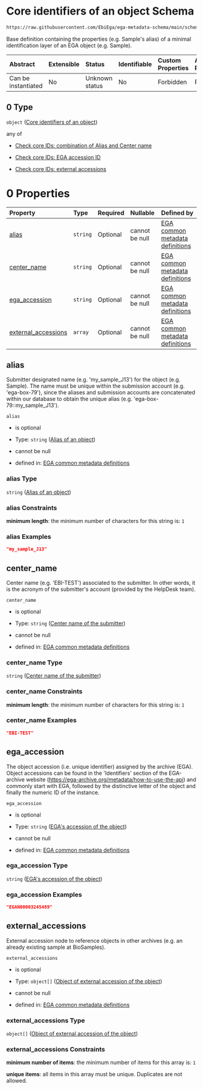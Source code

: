# Core identifiers of an object Schema

```txt
https://raw.githubusercontent.com/EbiEga/ega-metadata-schema/main/schemas/EGA.common-definitions.json#/definitions/one-relationship-end/properties/object_id/allOf/0
```

Base definition containing the properties (e.g. Sample's alias) of a minimal identification layer of an EGA object (e.g. Sample).

| Abstract            | Extensible | Status         | Identifiable | Custom Properties | Additional Properties | Access Restrictions | Defined In                                                                                           |
| :------------------ | :--------- | :------------- | :----------- | :---------------- | :-------------------- | :------------------ | :--------------------------------------------------------------------------------------------------- |
| Can be instantiated | No         | Unknown status | No           | Forbidden         | Forbidden             | none                | [EGA.common-definitions.json\*](../../../schemas/EGA.common-definitions.json "open original schema") |

## 0 Type

`object` ([Core identifiers of an object](ega-12-definitions-core-identifiers-of-an-object.md))

any of

*   [Check core IDs: combination of Alias and Center name](ega-12-definitions-core-identifiers-of-an-object-anyof-check-core-ids-combination-of-alias-and-center-name.md "check type definition")

*   [Check core IDs: EGA accession ID](ega-12-definitions-core-identifiers-of-an-object-anyof-check-core-ids-ega-accession-id.md "check type definition")

*   [Check core IDs: external accessions](ega-12-definitions-core-identifiers-of-an-object-anyof-check-core-ids-external-accessions.md "check type definition")

# 0 Properties

| Property                                     | Type     | Required | Nullable       | Defined by                                                                                                                                                                                                                                                                                     |
| :------------------------------------------- | :------- | :------- | :------------- | :--------------------------------------------------------------------------------------------------------------------------------------------------------------------------------------------------------------------------------------------------------------------------------------------- |
| [alias](#alias)                              | `string` | Optional | cannot be null | [EGA common metadata definitions](ega-12-definitions-core-identifiers-of-an-object-properties-alias-of-an-object.md "https://raw.githubusercontent.com/EbiEga/ega-metadata-schema/main/schemas/EGA.common-definitions.json#/definitions/object_core_id/properties/alias")                      |
| [center\_name](#center_name)                 | `string` | Optional | cannot be null | [EGA common metadata definitions](ega-12-definitions-core-identifiers-of-an-object-properties-center-name-of-the-submitter.md "https://raw.githubusercontent.com/EbiEga/ega-metadata-schema/main/schemas/EGA.common-definitions.json#/definitions/object_core_id/properties/center_name")      |
| [ega\_accession](#ega_accession)             | `string` | Optional | cannot be null | [EGA common metadata definitions](ega-12-definitions-core-identifiers-of-an-object-properties-egas-accession-of-the-object.md "https://raw.githubusercontent.com/EbiEga/ega-metadata-schema/main/schemas/EGA.common-definitions.json#/definitions/object_core_id/properties/ega_accession")    |
| [external\_accessions](#external_accessions) | `array`  | Optional | cannot be null | [EGA common metadata definitions](ega-12-definitions-core-identifiers-of-an-object-properties-external-accessions-array.md "https://raw.githubusercontent.com/EbiEga/ega-metadata-schema/main/schemas/EGA.common-definitions.json#/definitions/object_core_id/properties/external_accessions") |

## alias

Submitter designated name (e.g. 'my\_sample\_J13') for the object (e.g. Sample). The name must be unique within the submission account (e.g. 'ega-box-79'), since the aliases and submission accounts are concatenated within our database to obtain the unique alias (e.g. 'ega-box-79::my\_sample\_J13').

`alias`

*   is optional

*   Type: `string` ([Alias of an object](ega-12-definitions-core-identifiers-of-an-object-properties-alias-of-an-object.md))

*   cannot be null

*   defined in: [EGA common metadata definitions](ega-12-definitions-core-identifiers-of-an-object-properties-alias-of-an-object.md "https://raw.githubusercontent.com/EbiEga/ega-metadata-schema/main/schemas/EGA.common-definitions.json#/definitions/object_core_id/properties/alias")

### alias Type

`string` ([Alias of an object](ega-12-definitions-core-identifiers-of-an-object-properties-alias-of-an-object.md))

### alias Constraints

**minimum length**: the minimum number of characters for this string is: `1`

### alias Examples

```json
"my_sample_J13"
```

## center\_name

Center name (e.g. 'EBI-TEST') associated to the submitter. In other words, it is the acronym of the submitter's account (provided by the HelpDesk team).

`center_name`

*   is optional

*   Type: `string` ([Center name of the submitter](ega-12-definitions-core-identifiers-of-an-object-properties-center-name-of-the-submitter.md))

*   cannot be null

*   defined in: [EGA common metadata definitions](ega-12-definitions-core-identifiers-of-an-object-properties-center-name-of-the-submitter.md "https://raw.githubusercontent.com/EbiEga/ega-metadata-schema/main/schemas/EGA.common-definitions.json#/definitions/object_core_id/properties/center_name")

### center\_name Type

`string` ([Center name of the submitter](ega-12-definitions-core-identifiers-of-an-object-properties-center-name-of-the-submitter.md))

### center\_name Constraints

**minimum length**: the minimum number of characters for this string is: `1`

### center\_name Examples

```json
"EBI-TEST"
```

## ega\_accession

The object accession (i.e. unique identifier) assigned by the archive (EGA). Object accessions can be found in the 'Identifiers' section of the EGA-archive website (<https://ega-archive.org/metadata/how-to-use-the-api>) and commonly start with EGA, followed by the distinctive letter of the object and finally the numeric ID of the instance.

`ega_accession`

*   is optional

*   Type: `string` ([EGA's accession of the object](ega-12-definitions-core-identifiers-of-an-object-properties-egas-accession-of-the-object.md))

*   cannot be null

*   defined in: [EGA common metadata definitions](ega-12-definitions-core-identifiers-of-an-object-properties-egas-accession-of-the-object.md "https://raw.githubusercontent.com/EbiEga/ega-metadata-schema/main/schemas/EGA.common-definitions.json#/definitions/object_core_id/properties/ega_accession")

### ega\_accession Type

`string` ([EGA's accession of the object](ega-12-definitions-core-identifiers-of-an-object-properties-egas-accession-of-the-object.md))

### ega\_accession Examples

```json
"EGAN00003245489"
```

## external\_accessions

External accession node to reference objects in other archives (e.g. an already existing sample at BioSamples).

`external_accessions`

*   is optional

*   Type: `object[]` ([Object of external accession of the object](ega-12-definitions-object-of-external-accession-of-the-object.md))

*   cannot be null

*   defined in: [EGA common metadata definitions](ega-12-definitions-core-identifiers-of-an-object-properties-external-accessions-array.md "https://raw.githubusercontent.com/EbiEga/ega-metadata-schema/main/schemas/EGA.common-definitions.json#/definitions/object_core_id/properties/external_accessions")

### external\_accessions Type

`object[]` ([Object of external accession of the object](ega-12-definitions-object-of-external-accession-of-the-object.md))

### external\_accessions Constraints

**minimum number of items**: the minimum number of items for this array is: `1`

**unique items**: all items in this array must be unique. Duplicates are not allowed.
